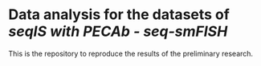 # Data analysis for the datasets of *seqIS with PECAb - seq-smFISH*  

This is the repository to reproduce the results of the preliminary research.  

